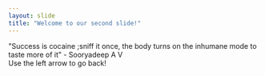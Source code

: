 ```yaml
---
layout: slide
title: "Welcome to our second slide!"
---
```

"Success is cocaine ;sniff it once, the body turns on the inhumane mode to taste more of it" - Sooryadeep A V  
Use the left arrow to go back!
